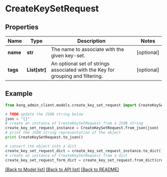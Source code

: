 # CreateKeySetRequest


## Properties

Name | Type | Description | Notes
------------ | ------------- | ------------- | -------------
**name** | **str** | The name to associate with the given key-set.  | [optional] 
**tags** | **List[str]** | An optional set of strings associated with the Key for grouping and filtering.  | [optional] 

## Example

```python
from kong_admin_client.models.create_key_set_request import CreateKeySetRequest

# TODO update the JSON string below
json = "{}"
# create an instance of CreateKeySetRequest from a JSON string
create_key_set_request_instance = CreateKeySetRequest.from_json(json)
# print the JSON string representation of the object
print CreateKeySetRequest.to_json()

# convert the object into a dict
create_key_set_request_dict = create_key_set_request_instance.to_dict()
# create an instance of CreateKeySetRequest from a dict
create_key_set_request_form_dict = create_key_set_request.from_dict(create_key_set_request_dict)
```
[[Back to Model list]](../README.md#documentation-for-models) [[Back to API list]](../README.md#documentation-for-api-endpoints) [[Back to README]](../README.md)



